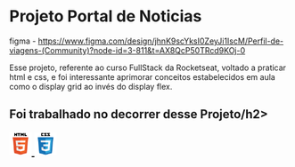 # Projeto Portal de Noticias
figma - https://www.figma.com/design/jhnK9scYksI0ZeyJi1IscM/Perfil-de-viagens-(Community)?node-id=3-811&t=AX8QcP50TRcd9KOj-0

Esse projeto, referente ao curso FullStack da Rocketseat, voltado a praticar html e css, e foi interessante aprimorar conceitos estabelecidos em aula como o display grid ao invés do display flex.

<h2>Foi trabalhado no decorrer desse Projeto/h2>
<!--HTML-->
  <p align="left">
  <a href="https://developer.mozilla.org/en-US/docs/Web/HTML">  <img src="https://raw.githubusercontent.com/devicons/devicon/master/icons/html5/html5-original-wordmark.svg" alt="html_logo" width="40" height="40"/>  </a>

<!--CSS-->
  <a href="https://developer.mozilla.org/en-US/docs/Web/CSS">
  <img src="https://raw.githubusercontent.com/devicons/devicon/master/icons/css3/css3-original-wordmark.svg" alt="css3_logo" width="40" height="40"/>  </a>
